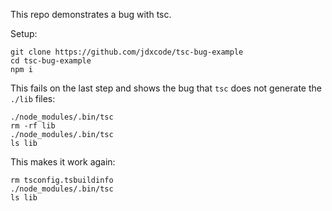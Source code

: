 This repo demonstrates a bug with tsc.

Setup:
```
git clone https://github.com/jdxcode/tsc-bug-example
cd tsc-bug-example
npm i
```

This fails on the last step and shows the bug that `tsc` does not generate the `./lib` files:

```
./node_modules/.bin/tsc
rm -rf lib
./node_modules/.bin/tsc
ls lib
```

This makes it work again:

```
rm tsconfig.tsbuildinfo
./node_modules/.bin/tsc
ls lib
```
